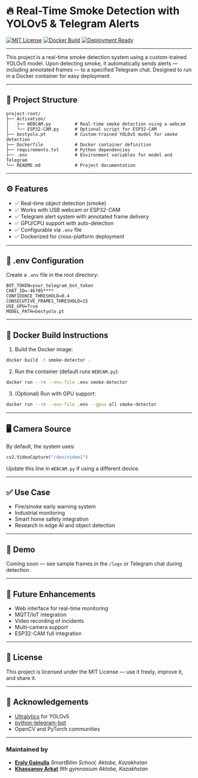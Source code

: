 # 🔥 Real-Time Smoke Detection with YOLOv5 & Telegram Alerts

[![MIT License](https://img.shields.io/badge/license-MIT-blue.svg)](LICENSE)
[![Docker Build](https://img.shields.io/badge/docker-ready-blue)](https://hub.docker.com/r/yourdockerusername/smoke-detector)
[![Deployment Ready](https://img.shields.io/badge/deployment-ready-success)](#)

---

This project is a real-time smoke detection system using a custom-trained YOLOv5 model. Upon detecting smoke, it automatically sends alerts — including annotated frames — to a specified Telegram chat. Designed to run in a Docker container for easy deployment.

---

## 📁 Project Structure

```
project-root/
├── Activation/
│   ├── WEBCAM.py         # Real-time smoke detection using a webcam
│   └── ESP32-CAM.py      # Optional script for ESP32-CAM
├── bestyolo.pt           # Custom-trained YOLOv5 model for smoke detection
├── Dockerfile            # Docker container definition
├── requirements.txt      # Python dependencies
├── .env                  # Environment variables for model and Telegram
└── README.md             # Project documentation
```

---

## ⚙️ Features

- ✅ Real-time object detection (smoke)
- ✅ Works with USB webcam or ESP32-CAM
- ✅ Telegram alert system with annotated frame delivery
- ✅ GPU/CPU support with auto-detection
- ✅ Configurable via `.env` file
- ✅ Dockerized for cross-platform deployment

---

## 🔐 .env Configuration

Create a `.env` file in the root directory:

```env
BOT_TOKEN=your_telegram_bot_token
CHAT_ID=-46705****
CONFIDENCE_THRESHOLD=0.4
CONSECUTIVE_FRAMES_THRESHOLD=15
USE_GPU=True
MODEL_PATH=bestyolo.pt
```

---

## 🐳 Docker Build Instructions

1. Build the Docker image:

```bash
docker build -t smoke-detector .
```

2. Run the container (default runs `WEBCAM.py`):

```bash
docker run --rm --env-file .env smoke-detector
```

3. (Optional) Run with GPU support:

```bash
docker run --rm --env-file .env --gpus all smoke-detector
```

---

## 🖥️ Camera Source

By default, the system uses:

```python
cv2.VideoCapture("/dev/video1")
```

Update this line in `WEBCAM.py` if using a different device.

---

## ✅ Use Case

- Fire/smoke early warning system
- Industrial monitoring
- Smart home safety integration
- Research in edge AI and object detection

---

## 🚀 Demo

Coming soon — see sample frames in the `/logs` or Telegram chat during detection.

---

## 📌 Future Enhancements

- Web interface for real-time monitoring
- MQTT/IoT integration
- Video recording of incidents
- Multi-camera support
- ESP32-CAM full integration

---

## 📜 License

This project is licensed under the MIT License — use it freely, improve it, and share it.

---

## 🤝 Acknowledgements

- [Ultralytics](https://github.com/ultralytics/yolov5) for YOLOv5
- [python-telegram-bot](https://github.com/python-telegram-bot/python-telegram-bot)
- OpenCV and PyTorch communities

---

### Maintained by 
- **[Eraly Gainulla](https://eraly-ml.github.io/)** _SmartBilim School, Aktobe, Kazakhstan_
- **[Khassanov Arkat](https://github.com/Arka04bro)** _9th gymnasium Aktobe, Kazakhstan_
